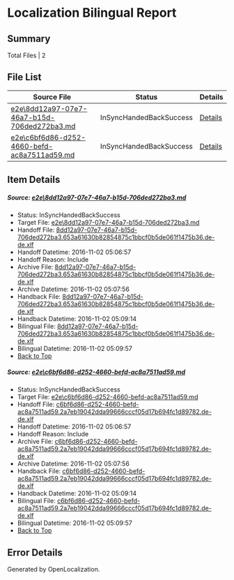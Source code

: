 # <a name='report-top'></a> Localization Bilingual Report

## Summary
 Total Files | 2

## File List
 Source File | Status | Details 
 ----------- | ------ | ------- 
 [e2e\8dd12a97-07e7-46a7-b15d-706ded272ba3.md](https://github.com/OpenLocalizationTestOrg/ol-test0/blob/d0f47457b434afa4cb98178936d58f452d3f949a/e2e/8dd12a97-07e7-46a7-b15d-706ded272ba3.md) | InSyncHandedBackSuccess | [Details](#9c1dc7143fe5ddc6f8b1569bb82dd282e29fbd0c1)
 [e2e\c6bf6d86-d252-4660-befd-ac8a7511ad59.md](https://github.com/OpenLocalizationTestOrg/ol-test0/blob/d0f47457b434afa4cb98178936d58f452d3f949a/e2e/c6bf6d86-d252-4660-befd-ac8a7511ad59.md) | InSyncHandedBackSuccess | [Details](#4e56c4b3c9deee37fd546b2ab14b4693cb7256752)

## Item Details
##### <a name='9c1dc7143fe5ddc6f8b1569bb82dd282e29fbd0c1'></a> Source: [e2e\8dd12a97-07e7-46a7-b15d-706ded272ba3.md](https://github.com/OpenLocalizationTestOrg/ol-test0/blob/d0f47457b434afa4cb98178936d58f452d3f949a/e2e/8dd12a97-07e7-46a7-b15d-706ded272ba3.md)
* Status: InSyncHandedBackSuccess
* Target File: [e2e\8dd12a97-07e7-46a7-b15d-706ded272ba3.md](https://github.com/OpenLocalizationTestOrg/ol-test0-dede/blob/b83819ab1c6c89ce2ee02e202dd3f0c8e8cb05d4/e2e/8dd12a97-07e7-46a7-b15d-706ded272ba3.md)
* Handoff File: [8dd12a97-07e7-46a7-b15d-706ded272ba3.653a61630b82854875c1bbcf0b5de061f1475b36.de-de.xlf](https://github.com/OpenLocalizationTestOrg/ol-test0-handoff/blob/a7d2db3746d8fff08eb873f1c24f49961bcfff0d/ol-handoff/OpenLocalizationTestOrg/ol-test0-dede/yufeih/ht/8dd12a97-07e7-46a7-b15d-706ded272ba3.653a61630b82854875c1bbcf0b5de061f1475b36.de-de.xlf)
* Handoff Datetime: 2016-11-02 05:06:57
* Handoff Reason: Include
* Archive File: [8dd12a97-07e7-46a7-b15d-706ded272ba3.653a61630b82854875c1bbcf0b5de061f1475b36.de-de.xlf](https://github.com/OpenLocalizationTestOrg/ol-test0-handoff/blob/0345daaeb3a2cb409287f1b63a86b42cdea802a3/ol-archive/OpenLocalizationTestOrg/ol-test0-dede/yufeih/ht/8dd12a97-07e7-46a7-b15d-706ded272ba3.653a61630b82854875c1bbcf0b5de061f1475b36.de-de.xlf)
* Archive Datetime: 2016-11-02 05:07:56
* Handback File: [8dd12a97-07e7-46a7-b15d-706ded272ba3.653a61630b82854875c1bbcf0b5de061f1475b36.de-de.xlf](https://github.com/OpenLocalizationTestOrg/ol-test0-handback/blob/15a6ce7e3a5d7209369bebd32b9e62a345589e52/ol-handback/OpenLocalizationTestOrg/ol-test0-dede/yufeih/ht/8dd12a97-07e7-46a7-b15d-706ded272ba3.653a61630b82854875c1bbcf0b5de061f1475b36.de-de.xlf)
* Handback Datetime: 2016-11-02 05:09:14
* Bilingual File: [8dd12a97-07e7-46a7-b15d-706ded272ba3.653a61630b82854875c1bbcf0b5de061f1475b36.de-de.xlf](https://github.com/OpenLocalizationTestOrg/ol-test0-handback/blob/15a6ce7e3a5d7209369bebd32b9e62a345589e52/ol-handback/OpenLocalizationTestOrg/ol-test0-dede/yufeih/ht/8dd12a97-07e7-46a7-b15d-706ded272ba3.653a61630b82854875c1bbcf0b5de061f1475b36.de-de.xlf)
* Bilingual Datetime: 2016-11-02 05:09:57
* [Back to Top](#report-top)

##### <a name='4e56c4b3c9deee37fd546b2ab14b4693cb7256752'></a> Source: [e2e\c6bf6d86-d252-4660-befd-ac8a7511ad59.md](https://github.com/OpenLocalizationTestOrg/ol-test0/blob/d0f47457b434afa4cb98178936d58f452d3f949a/e2e/c6bf6d86-d252-4660-befd-ac8a7511ad59.md)
* Status: InSyncHandedBackSuccess
* Target File: [e2e\c6bf6d86-d252-4660-befd-ac8a7511ad59.md](https://github.com/OpenLocalizationTestOrg/ol-test0-dede/blob/b83819ab1c6c89ce2ee02e202dd3f0c8e8cb05d4/e2e/c6bf6d86-d252-4660-befd-ac8a7511ad59.md)
* Handoff File: [c6bf6d86-d252-4660-befd-ac8a7511ad59.2a7eb19042dda99666cccf05d17b694fc1d89782.de-de.xlf](https://github.com/OpenLocalizationTestOrg/ol-test0-handoff/blob/a7d2db3746d8fff08eb873f1c24f49961bcfff0d/ol-handoff/OpenLocalizationTestOrg/ol-test0-dede/yufeih/ht/c6bf6d86-d252-4660-befd-ac8a7511ad59.2a7eb19042dda99666cccf05d17b694fc1d89782.de-de.xlf)
* Handoff Datetime: 2016-11-02 05:06:57
* Handoff Reason: Include
* Archive File: [c6bf6d86-d252-4660-befd-ac8a7511ad59.2a7eb19042dda99666cccf05d17b694fc1d89782.de-de.xlf](https://github.com/OpenLocalizationTestOrg/ol-test0-handoff/blob/0345daaeb3a2cb409287f1b63a86b42cdea802a3/ol-archive/OpenLocalizationTestOrg/ol-test0-dede/yufeih/ht/c6bf6d86-d252-4660-befd-ac8a7511ad59.2a7eb19042dda99666cccf05d17b694fc1d89782.de-de.xlf)
* Archive Datetime: 2016-11-02 05:07:56
* Handback File: [c6bf6d86-d252-4660-befd-ac8a7511ad59.2a7eb19042dda99666cccf05d17b694fc1d89782.de-de.xlf](https://github.com/OpenLocalizationTestOrg/ol-test0-handback/blob/15a6ce7e3a5d7209369bebd32b9e62a345589e52/ol-handback/OpenLocalizationTestOrg/ol-test0-dede/yufeih/ht/c6bf6d86-d252-4660-befd-ac8a7511ad59.2a7eb19042dda99666cccf05d17b694fc1d89782.de-de.xlf)
* Handback Datetime: 2016-11-02 05:09:14
* Bilingual File: [c6bf6d86-d252-4660-befd-ac8a7511ad59.2a7eb19042dda99666cccf05d17b694fc1d89782.de-de.xlf](https://github.com/OpenLocalizationTestOrg/ol-test0-handback/blob/15a6ce7e3a5d7209369bebd32b9e62a345589e52/ol-handback/OpenLocalizationTestOrg/ol-test0-dede/yufeih/ht/c6bf6d86-d252-4660-befd-ac8a7511ad59.2a7eb19042dda99666cccf05d17b694fc1d89782.de-de.xlf)
* Bilingual Datetime: 2016-11-02 05:09:57
* [Back to Top](#report-top)


## Error Details

Generated by OpenLocalization.
